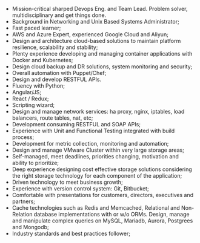 - Mission-critical sharped Devops Eng. and Team Lead. Problem solver, multidisciplinary and get things done.
- Background in Networking and Unix Based Systems Administrator;
- Fast paced learner;
- AWS and Azure Expert, experienced Google Cloud and Aliyun;
- Design and architecture cloud-based solutions to maintain platform resilience, scalability and stability;
- Plenty experience developing and managing container applications with Docker and Kubernetes;
- Design cloud backup and DR solutions, system monitoring and security;
- Overall automation with Puppet/Chef;
- Design and develop RESTFUL APIs.
- Fluency with Python;
- Angular/JS;
- React / Redux;
- Scripting wizard;
- Design and manage network services: ha proxy, nginx, iptables, load balancers, route tables, nat, etc;
- Development consuming RESTFUL and SOAP APIs;
- Experience with Unit and Functional Testing integrated with build process;
- Development for metric collection, monitoring and automation;
- Design and manage VMware Cluster within very large storage areas;
- Self-managed, meet deadlines, priorities changing, motivation and ability to prioritize;
- Deep experience designing cost effective storage solutions considering the right storage technology for each component of the application;
- Driven technology to meet business growth;
- Experience with version control system: Git, Bitbucket;
- Comfortable with presentations for customers, directors, executives and partners;
- Cache technologies such as Redis and Memcached, Relational and Non-Relation database implementations with or w/o ORMs. Design, manage and manipulate complex queries on MySQL, Mariadb, Aurora, Postgrees and Mongodb;
- Industry standards and best practices follower;
